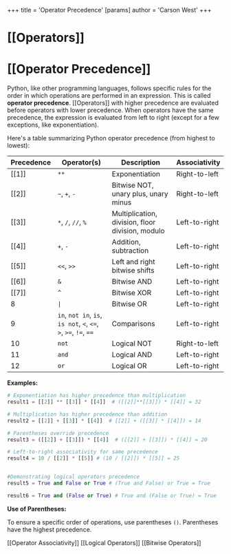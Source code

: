 +++
 title = 'Operator Precedence'
[params]
	author = 'Carson West'
+++
# [[Operators]]
# [[Operator Precedence]] 
Python, like other programming languages, follows specific rules for the order in which operations are performed in an expression. This is called **operator precedence**.  [[Operators]] with higher precedence are evaluated before operators with lower precedence.  When operators have the same precedence, the expression is evaluated from left to right (except for a few exceptions, like exponentiation).


Here's a table summarizing Python operator precedence (from highest to lowest):

| Precedence | Operator(s)             | Description                               | Associativity |
|------------|--------------------------|-------------------------------------------|-----------------|
| [[1]]          | `**`                     | Exponentiation                             | Right-to-left   |
| [[2]]          | `~`, `+`, `-`           | Bitwise NOT, unary plus, unary minus      | Right-to-left   |
| [[3]]          | `*`, `/`, `//`, `%`      | Multiplication, division, floor division, modulo | Left-to-right  |
| [[4]]          | `+`, `-`                 | Addition, subtraction                     | Left-to-right  |
| [[5]]          | `<<`, `>>`               | Left and right bitwise shifts            | Left-to-right  |
| [[6]]          | `&`                      | Bitwise AND                               | Left-to-right  |
| [[7]]          | `^`                      | Bitwise XOR                               | Left-to-right  |
| 8          | `\|`                     | Bitwise OR                                | Left-to-right  |
| 9          | `in`, `not in`, `is`, `is not`, `<`, `<=`, `>`, `>=`, `!=`, `==` | Comparisons                               | Left-to-right  |
| 10         | `not`                    | Logical NOT                               | Right-to-left   |
| 11         | `and`                    | Logical AND                               | Left-to-right  |
| 12         | `or`                     | Logical OR                                | Left-to-right  |


**Examples:**

```python
# Exponentiation has higher precedence than multiplication
result1 = [[2]] ** [[3]] * [[4]]  # ([[2]]**[[3]]) * [[4]] = 32

# Multiplication has higher precedence than addition
result2 = [[2]] + [[3]] * [[4]]  # [[2]] + ([[3]] * [[4]]) = 14

# Parentheses override precedence
result3 = ([[2]] + [[3]]) * [[4]]  # ([[2]] + [[3]]) * [[4]] = 20

# Left-to-right associativity for same precedence
result4 = 10 / [[2]] * [[5]] # (10 / [[2]]) * [[5]] = 25


#Demonstrating logical operators precedence
result5 = True and False or True # (True and False) or True = True

result6 = True and (False or True) # True and (False or True) = True
```

**Use of Parentheses:**

To ensure a specific order of operations, use parentheses `()`. Parentheses have the highest precedence.

[[Operator Associativity]]
[[Logical Operators]]
[[Bitwise Operators]]

